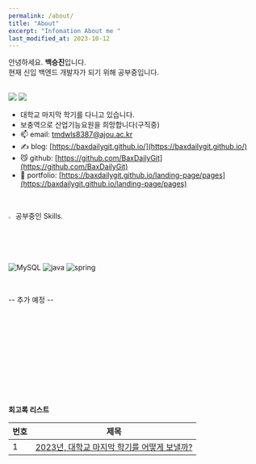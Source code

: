 ```yaml
---
permalink: /about/
title: "About"
excerpt: "Infomation About me "
last_modified_at: 2023-10-12
---
```


안녕하세요. **백승진**입니다.
<br> 
현재 신입 백엔드 개발자가 되기 위해 공부중입니다.   

<br> 
<a href="https://seungjinbaek.notion.site/1b072c03b8ff44dc825d082f4fdb0e61?pvs=4"><img src="https://img.shields.io/badge/Resume-000000?style=flat-square&logo=notion&logoColor=white"/></a>
<a href="https://baxdailygit.github.io/"><img src="https://img.shields.io/badge/Blog-171717?style=flat-square&logo=blogger&logoColor=white"/></a>

-   대학교 마지막 학기를 다니고 있습니다.
-   보충역으로 산업기능요원을 희망합니다(구직중)
- 📫 email: tmdwls8387@ajou.ac.kr
- ✍️ blog: [https://baxdailygit.github.io/](https://baxdailygit.github.io/)
- 😼 github: [https://github.com/BaxDailyGit](https://github.com/BaxDailyGit)
- 📑 portfolio: [https://baxdailygit.github.io/landing-page/pages](https://baxdailygit.github.io/landing-page/pages)
<br> 

<img src="https://raw.githubusercontent.com/Tarikul-Islam-Anik/Animated-Fluent-Emojis/master/Emojis/Hand%20gestures/Eyes.png" alt="Eyes" width="2%" /> 공부중인 Skills.


![MySQL](https://img.shields.io/badge/mysql-%2300f.svg?style=for-the-badge&logo=mysql&logoColor=white) 
![java](https://img.shields.io/badge/Java-ED8B00?style=for-the-badge&logo=openjdk&logoColor=white)  ![spring](https://img.shields.io/badge/Spring-6DB33F?style=for-the-badge&logo=spring&logoColor=white) 

<br>

--  추가 예정 -- 

<br><br><br><br><br><br><br><br><br><br>



**회고록 리스트**

|번호	  |제목|
|---|---|
|1|[2023년, 대학교 마지막 학기를 어떻게 보낼까?](https://baxdailygit.github.io/retrospect/review_start/)|
